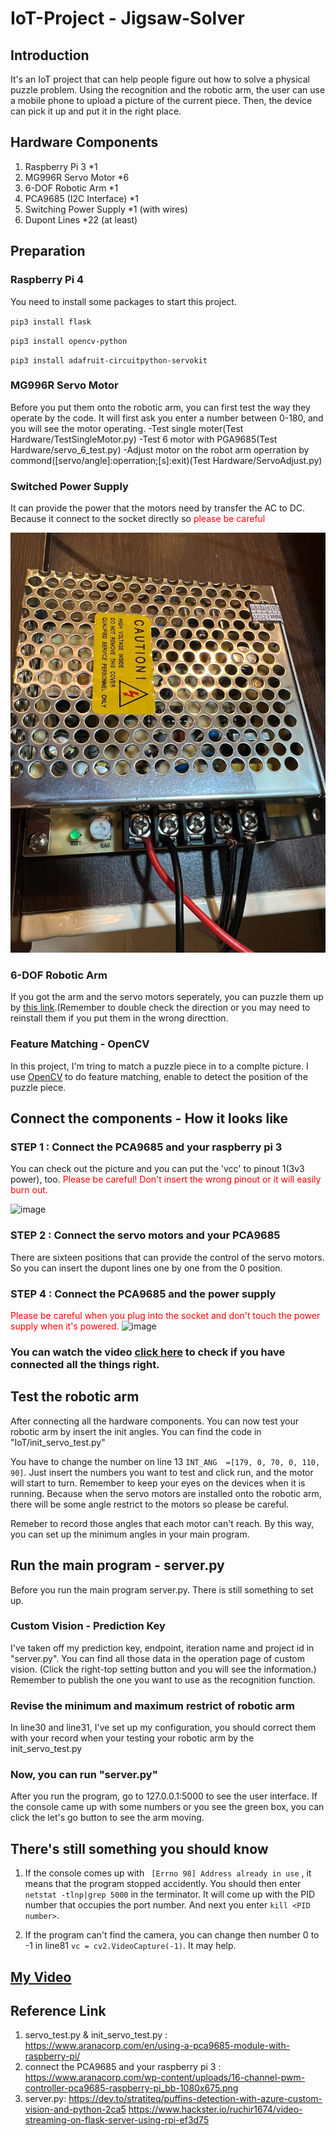# IoT-Project - Jigsaw-Solver

## Introduction

It's an IoT project that can help people figure out how to solve a physical puzzle problem. Using the recognition and the robotic arm, the user can use a mobile phone to upload a picture of the current piece. Then, the device can pick it up and put it in the right place.

## Hardware Components

1. Raspberry Pi 3 *1
2. MG996R Servo Motor *6
3. 6-DOF Robotic Arm *1
4. PCA9685 (I2C Interface) *1
5. Switching Power Supply *1 (with wires)
6. Dupont Lines *22 (at least)

## Preparation

### Raspberry Pi 4 

You need to install some packages to start this project.

`
pip3 install flask
`

`
pip3 install opencv-python
`

`
pip3 install adafruit-circuitpython-servokit
`

### MG996R Servo Motor

Before you put them onto the robotic arm, you can first test the way they operate by the code. It will first ask you enter a number between 0-180, and you will see the motor operating.
-Test single moter(Test Hardware/TestSingleMotor.py)
-Test 6 motor with PGA9685(Test Hardware/servo_6_test.py)
-Adjust motor on the robot arm operration by commond([servo/angle]:operration;[s]:exit)(Test Hardware/ServoAdjust.py)

### Switched Power Supply

It can provide the power that the motors need by transfer the AC to DC.
Because it connect to the socket directly so <font color="red"> please be careful</font>

![image](https://github.com/hlyam212/IoT-Project---Jigsaw-Solver/blob/master/PowerSupply.jpg?raw=true)

### 6-DOF Robotic Arm

If you got the arm and the servo motors seperately, you can puzzle them up by [this link](https://www.taiwansensor.com.tw/6軸機械手臂組裝教學/).(Remember to double check the direction or you may need to reinstall them if you put them in the wrong directtion.

### Feature Matching - OpenCV

In this project, I'm tring to match a puzzle piece in to a complte picture. I use [OpenCV](https://docs.opencv.org/4.x/dc/dc3/tutorial_py_matcher.html) to do feature matching, enable to detect the position of the puzzle piece.

## Connect the components - How it looks like

### STEP 1 : Connect the PCA9685 and your raspberry pi 3

You can check out the picture and you can put the 'vcc' to pinout 1(3v3 power), too.
<font color="red"> Please be careful! Don't insert the wrong pinout or it will easily burn out. </font>

![image](https://www.aranacorp.com/wp-content/uploads/16-channel-pwm-controller-pca9685-raspberry-pi_bb-1080x675.png)


### STEP 2 : Connect the servo motors and your PCA9685

There are sixteen positions that can provide the control of the servo motors. So you can insert the dupont lines one by one from the 0 position.

### STEP 4 : Connect the PCA9685 and the power supply

<font color="red"> Please be careful when you plug into the socket and don't touch the power supply when it's powered. </font>
![image](https://raw.githubusercontent.com/oohyuti/IoT-Project/main/PCA9685_Power%20Supply.jpg)

### You can watch the video [click here](https://www.youtube.com/watch?v=Q-PQdTYBZAw) to check if you have connected all the things right.

## Test the robotic arm

After connecting all the hardware components. You can now test your robotic arm by insert the init angles.
You can find the code in "IoT/init_servo_test.py"

You have to change the number on line 13 `INT_ANG  =[179, 0, 70, 0, 110, 90]`. Just insert the numbers you want to test and click run, and the motor will start to turn. Remember to keep your eyes on the devices when it is running. Because when the servo motors are installed onto the robotic arm, there will be some angle restrict to the motors so please be careful.

Remeber to record those angles that each motor can't reach. By this way, you can set up the minimum angles in your main program.

## Run the main program - server.py

Before you run the main program server.py. There is still something to set up.

### Custom Vision - Prediction Key

I've taken off my prediction key, endpoint, iteration name and project id in "server.py".
You can find all those data in the operation page of custom vision. (Click the right-top setting button and you will see the information.) Remember to publish the one you want to use as the recognition function.

### Revise the minimum and maximum restrict of robotic arm

In line30 and line31, I've set up my configuration, you should correct them with your record when your testing your robotic arm by the init_servo_test.py

### Now, you can run "server.py"

After you run the program, go to 127.0.0.1:5000 to see the user interface. If the console came up with some numbers or you see the green box, you can click the let's go button to see the arm moving.

## There's still something you should know

1. If the console comes up with ` [Errno 98] Address already in use` , it means that the program stopped accidently. 
You should then enter `netstat -tlnp|grep 5000` in the terminator. It will come up with the PID number that occupies the port number. And next you enter `kill <PID number>`.

2. If the program can't find the camera, you can change then number 0 to -1 in line81 `vc = cv2.VideoCapture(-1)`. It may help.

## [My Video](https://youtu.be/dkQ-8wHkPck)

## Reference Link

1. servo_test.py & init_servo_test.py : https://www.aranacorp.com/en/using-a-pca9685-module-with-raspberry-pi/
2. connect the PCA9685 and your raspberry pi 3 : https://www.aranacorp.com/wp-content/uploads/16-channel-pwm-controller-pca9685-raspberry-pi_bb-1080x675.png
3. server.py:
   https://dev.to/stratiteq/puffins-detection-with-azure-custom-vision-and-python-2ca5
   https://www.hackster.io/ruchir1674/video-streaming-on-flask-server-using-rpi-ef3d75
